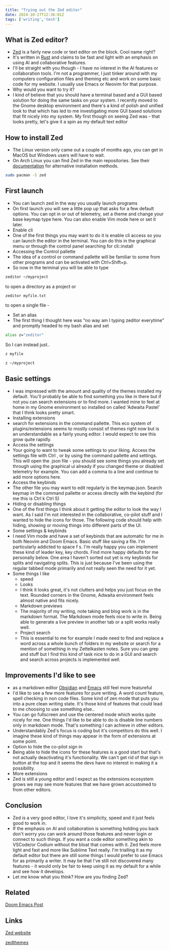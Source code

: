 ```yaml
---
title: "Trying out the Zed editor"
date: 2024-10-27T12:36:01Z
tags: ['writing','tech']
---
```


## What is Zed editor?
 - [Zed]() is a fairly new code or text editor on the block. Cool name right?
 - It's written in [Rust]() and claims to be fast and light with an emphasis on using AI and collaborative features.
  - I'll be straight with you though - I have no interest in the AI features or collaboration tools. I'm not a programmer, I just tinker around with my computers configuration files and theming etc and work on some basic code for my website. I usually use Emacs or Neovim for that purpose.
- Why would you want to try it?
 - I kind of believe that you should have a terminal based and a GUI based solution for doing the same tasks on your system. I recently moved to the Gnome desktop environment and there's a kind of polish and unified look to that which has led to me investigating more GUI based solutions that fit nicely into my system. My first though on seeing Zed was - that looks pretty, let's give it a spin as my default text editor

## How to install Zed
 - The Linux version only came out a couple of months ago, you can get in MacOS but Windows users will have to wait.
 - On Arch Linux you can find Zed in the main repositories. See their [documentation]() for alternative installation methods.

 ```sh
 sudo pacman -S zed
 ```

## First launch
 - You can launch zed in the way you usually launch programs
  - On first launch you will see a little pop up that asks for a few default options. You can opt in or out of telemetry, set a theme and change your base keymap type here. You can also enable Vim mode here or set it later.
  - Enable cli
   - One of the first things you may want to do it is enable cli access so you can launch the editor in the terminal. You can do this in the graphical menu or through the control panel searching for cli::install
  - Accessing the Control pallette
   - The idea of a control or command pallette will be familiar to some from other programs and can be activated with Ctrl+Shift+p.
   - So now in the terminal you will be able to type

   ```sh
   zeditor ~/myproject
   ```
   to open a directory as a project
   or

   ```sh
   zeditor myfile.txt
   ```
   to open a single file
    -
  - Set an alias
   - The first thing I thought here was "no way am I typing zeditor everytime" and promptly headed to my bash alias and set

   ```sh
   alias z="zeditor"

   ```
   So I can instead just..

   ```sh
   z myfile
   ```

   ```sh
   z ~/myproject
   ```

## Basic settings
   - I was impressed with the amount and quality of the themes installed my default. You'll probably be able to find something you like in there but if not you can search extensions or [](https://zedthemes.com) to find more. I wanted mine to feel at home in my Gnome environment so installed on called 'Adwaita Pastel' that I think looks pretty smart.
  - Installing extensions
   - search for extensions in the command pallette. This eco system of plugins/extensions seems to mostly consist of themes right now but is an understandable as a fairly young editor. I would expect to see this grow quite rapidly.
  - Access the settings
   - Your going to want to tweak some settings to your liking. Access the settings file with Ctrl , or by using the command pallette and settings. This will open the .json file - you should see some things you already set through using the graphical ui already if you changed theme or disabled telemetry for example. You can add a comma to a line and continue to add more options here.
  - Access the keybinds
   - The other file you may want to edit regularly is the keymap.json. Search keymap in the command pallette or access directly with the keybind (for me this is Ctrl k Ctrl S)
- Hiding or disabling things
 - One of the first things I think about it getting the editor to look the way I want. As I said I'm not interested in the collaborative, co-pilot stuff and I wanted to hide the icons for those. The following code should help with hiding, showing or moving things into different parts of the UI.
- Some settings & keybinds
 - I need Vim mode and have a set of keybinds that are automatic for me in both Neovim and Doom Emacs. Basic stuff like saving a file. I'm particularly addicted to space f s. I'm really happy you can implement these kind of leader key, key chords. Find more happy defaults for me personally below. One area I haven't sorted out yet is my keybinds for splits and navigating splits. This is just because I've been using the regular tabbed mode primarily and not really seen the need for it yet.
- Some things I like
  - speed
  - Looks
   - I think it looks great, it's not clutters and helps you just focus on the text. Rounded corners in the Gnome, Adwaita environment feels almost native and fits nicely.
  - Markdown previews
   - The majority of my writing, note taking and blog work is in the markdown format. The Markdown mode feels nice to write in. Being able to generate a live preview in another tab or a split works really well.
  - Project search
   - This is essential to me for example I made need to find and replace a word across a whole bunch of folders in my website or search for a mention of something in my Zettelkasten notes. Sure you can grep and stuff but I find this kind of task nice to do in a GUI and search and search across projects is implemented well.

## Improvements I'd like to see
  - as a markdown editor [Obsidian]() and [Emacs]() still feel more featureful
   - I'd like to see a few more features for pure writing. A word count feature, spell checking in non code files. Some kind of zen mode that puts you into a pure clean writing state. It's those kind of features that could lead to me choosing to use something else..
   - You can go fullscreen and use the centered mode which works quite nicely for me. One things I'd like to be able to do is disable line numbers only in markdown mode. That's something I can achieve in other editors.
  - Understandably Zed's focus is coding but it's competitors do this well. I imagine these kind of things may appear in the form of extensions at some point.
  - Option to hide the co-pilot sign in
   - Being able to hide the icons for these features is a good start but that's not actually deactivating it's functionality. We can't get rid of that sign in button at the top and it seems the devs have no interest in making it a possibility.
  - More extensions
   - Zed is still a young editor and I expect as the extensions ecosystem grows we may see more features that we have grown accustomed to from other editors.

   ## Conclusion
 - Zed is a very good editor, I love it's simplicity, speed and it just feels good to work in.
 - If the emphasis on AI and collaboration is something holding you back don't worry you can work around those features and never login or connect to such things. If you want a code editor something akin to VSCode/or Codium without the bloat that comes with it. Zed feels more light and fast and more like Sublime Text really.
 I'm trialling it as my default editor but there are still some things I would prefer to use Emacs for as primarily a writer. It may be that I've still not discovered many features - it would only be fair to keep using it as my default for a while and see how it develops.
 - Let me know what you think? How are you finding Zed?


 ## Related

 [Doom Emacs Post]()

 ## Links

 [Zed website]()

 [zedthemes]()
